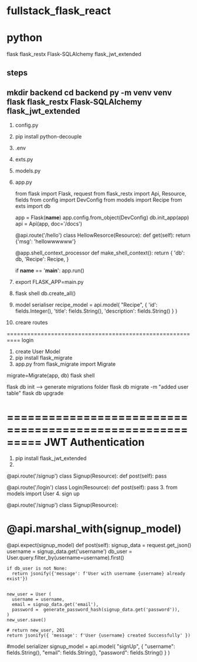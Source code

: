 # fullstack_flask_react

# python
flask flask_restx Flask-SQLAlchemy flask_jwt_extended 


steps
-------
mkdir backend
cd backend
py -m venv venv
flask flask_restx Flask-SQLAlchemy flask_jwt_extended
------------

1. config.py
2. pip install python-decouple
3. .env
4. exts.py
5. models.py
6. app.py

      from flask import Flask, request
      from flask_restx import Api, Resource, fields
      from config import DevConfig
      from models import Recipe
      from exts import db

      app = Flask(__name__)
      app.config.from_object(DevConfig)
      db.init_app(app)
      api = Api(app, doc='/docs')

      @api.route('/hello')
      class HellowResorce(Resource):
        def get(self):
          return {'msg': 'hellowwwwww'}

      @app.shell_context_processor
      def make_shell_context():
        return {
          'db': db,
          'Recipe': Recipe,
        }

      if __name__ == '__main__':
        app.run()


7. export FLASK_APP=main.py
8. flask shell
    db.create_all()

9. model serialiser
recipe_model = api.model(
  "Recipe",
    {
      'id': fields.Integer(),
      'title': fields.String(),
      'description': fields.String()
    }
)
10. creare routes

==========================================================
login

1. create User Model
2. pip install flask_migrate
3. app.py
  from flask_migrate import Migrate

  migrate=Migrate(app, db)
  flask shell

  flask db init --> generate migrations folder
  flask db migrate -m "added user table"
  flask db upgrade

=========================================================
JWT Authentication
=========================================================

1. pip install flask_jwt_extended
2. 
  @api.route('/signup')
  class Signup(Resource):
    def post(self):
      pass

  @api.route('/login')
  class Login(Resource):
    def post(self):
      pass
3. from models import User
4. sign up

@api.route('/signup')
class Signup(Resource):
  # @api.marshal_with(signup_model)
  @api.expect(signup_model)
  def post(self):
    signup_data = request.get_json()
    username = signup_data.get('username')
    db_user = User.query.filter_by(username=username).first()
    
    if db_user is not None:
      return jsonify({'message': f'User with username {username} already exist'})
    
    
    new_user = User (
      username = username,
      email = signup_data.get('email'),
      password =  generate_password_hash(signup_data.get('password')),
    )
    new_user.save()
    
    # return new_user, 201
    return jsonify({ 'message': f'User {username} created Successfully' })


  #model serializer
  signup_model = api.model(
    "signUp",
    {
      "username": fields.String(),
      "email": fields.String(),
      "password": fields.String()
    }
  )